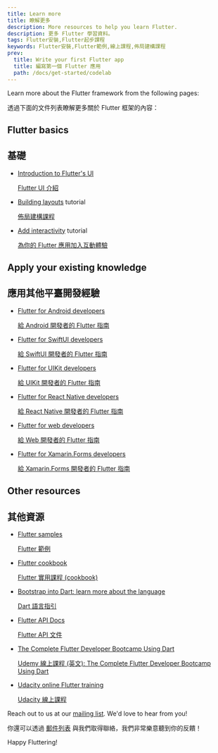 ```yaml
---
title: Learn more
title: 瞭解更多
description: More resources to help you learn Flutter.
description: 更多 Flutter 學習資料。
tags: Flutter安裝,Flutter起步課程
keywords: Flutter安裝,Flutter範例,線上課程,佈局建構課程
prev:
  title: Write your first Flutter app
  title: 編寫第一個 Flutter 應用
  path: /docs/get-started/codelab
---
```


Learn more about the Flutter framework from the following pages:

透過下面的文件列表瞭解更多關於 Flutter 框架的內容：

## Flutter basics

## 基礎

* [Introduction to Flutter's UI][]

  [Flutter UI 介紹][Introduction to Flutter's UI]

* [Building layouts][] tutorial

  [佈局建構課程][Building layouts]

* [Add interactivity][] tutorial

  [為你的 Flutter 應用加入互動體驗][Add interactivity]

## Apply your existing knowledge

## 應用其他平臺開發經驗

* [Flutter for Android developers][]

  [給 Android 開發者的 Flutter 指南][Flutter for Android developers]
  
* [Flutter for SwiftUI developers][]

  [給 SwiftUI 開發者的 Flutter 指南][Flutter for SwiftUI developers]

* [Flutter for UIKit developers][]

  [給 UIKit 開發者的 Flutter 指南][Flutter for UIKit developers]

* [Flutter for React Native developers][]

  [給 React Native 開發者的 Flutter 指南][Flutter for React Native developers]

* [Flutter for web developers][]

  [給 Web 開發者的 Flutter 指南][Flutter for web developers]

* [Flutter for Xamarin.Forms developers][]

  [給 Xamarin.Forms 開發者的 Flutter 指南][Flutter for Xamarin.Forms developers]

## Other resources

## 其他資源

* [Flutter samples][]

  [Flutter 範例][Flutter samples]

* [Flutter cookbook][]

  [Flutter 實用課程 (cookbook)][Flutter cookbook]

* [Bootstrap into Dart: learn more about the language][]

  [Dart 語言指引][Bootstrap into Dart: learn more about the language]

* [Flutter API Docs][]

  [Flutter API 文件][Flutter API Docs]

* [The Complete Flutter Developer Bootcamp Using Dart][]

  [Udemy 線上課程 (英文): The Complete Flutter Developer Bootcamp Using Dart][The Complete Flutter Developer Bootcamp Using Dart]

* [Udacity online Flutter training][]

  [Udacity 線上課程][Udacity online Flutter training]


Reach out to us at our [mailing list][]. We'd love to hear from you!

你還可以透過 [郵件列表][mailing list] 與我們取得聯絡，我們非常樂意聽到你的反饋！

Happy Fluttering!

[Add interactivity]: {{site.url}}/ui/interactivity
[Bootstrap into Dart: learn more about the language]: {{site.url}}/resources/bootstrap-into-dart
[Building layouts]: {{site.url}}/ui/layout/tutorial
[The Complete Flutter Developer Bootcamp Using Dart]: https://www.appbrewery.co/p/flutter-development-bootcamp-with-dart
[Flutter API Docs]: {{site.api}}
[Flutter cookbook]: {{site.url}}/cookbook
[Flutter for Android developers]: {{site.url}}/get-started/flutter-for/android-devs
[Flutter for SwiftUI developers]: {{site.url}}/get-started/flutter-for/swiftui-devs
[Flutter for UIKit developers]: {{site.url}}/get-started/flutter-for/uikit-devs
[Flutter for React Native developers]: {{site.url}}/get-started/flutter-for/react-native-devs
[Flutter samples]: https://flutter.github.io/samples
[Flutter for web developers]: {{site.url}}/get-started/flutter-for/web-devs
[Flutter for Xamarin.Forms developers]: {{site.url}}/get-started/flutter-for/xamarin-forms-devs
[Introduction to Flutter's UI]: {{site.url}}/ui
[mailing list]: mailto:{{site.email}}
[Udacity online Flutter training]: https://www.udacity.com/course/build-native-mobile-apps-with-flutter--ud905
